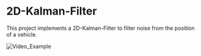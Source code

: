# 2D-Kalman-Filter
This project implements a 2D-Kalman-Filter to filter noise from the position of a vehicle.

![Video_Example](https://github.com/MohdYasser1/2D-Kalman-Filter/assets/88620211/8f2ff864-b194-457b-8c3b-82d196210894)
